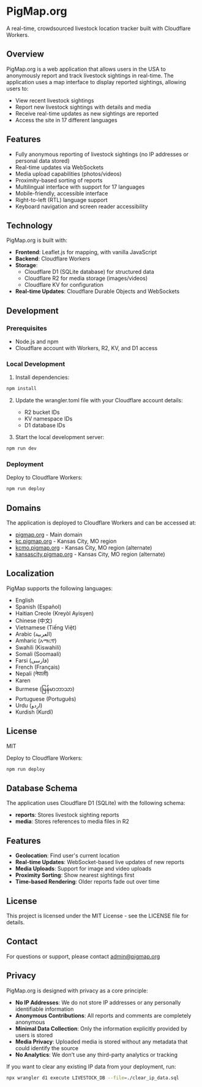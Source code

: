 # PigMap.org

A real-time, crowdsourced livestock location tracker built with Cloudflare Workers.

## Overview

PigMap.org is a web application that allows users in the USA to anonymously report and track livestock sightings in real-time. The application uses a map interface to display reported sightings, allowing users to:

- View recent livestock sightings
- Report new livestock sightings with details and media
- Receive real-time updates as new sightings are reported
- Access the site in 17 different languages

## Features

- Fully anonymous reporting of livestock sightings (no IP addresses or personal data stored)
- Real-time updates via WebSockets
- Media upload capabilities (photos/videos)
- Proximity-based sorting of reports
- Multilingual interface with support for 17 languages
- Mobile-friendly, accessible interface
- Right-to-left (RTL) language support
- Keyboard navigation and screen reader accessibility

## Technology

PigMap.org is built with:

- **Frontend**: Leaflet.js for mapping, with vanilla JavaScript
- **Backend**: Cloudflare Workers
- **Storage**:
  - Cloudflare D1 (SQLite database) for structured data
  - Cloudflare R2 for media storage (images/videos)
  - Cloudflare KV for configuration
- **Real-time Updates**: Cloudflare Durable Objects and WebSockets

## Development

### Prerequisites

- Node.js and npm
- Cloudflare account with Workers, R2, KV, and D1 access

### Local Development

1. Install dependencies:

```bash
npm install
```

2. Update the wrangler.toml file with your Cloudflare account details:
   - R2 bucket IDs
   - KV namespace IDs
   - D1 database IDs

3. Start the local development server:

```bash
npm run dev
```

### Deployment

Deploy to Cloudflare Workers:

```bash
npm run deploy
```

## Domains

The application is deployed to Cloudflare Workers and can be accessed at:
- [pigmap.org](https://pigmap.org) - Main domain
- [kc.pigmap.org](https://kc.pigmap.org) - Kansas City, MO region
- [kcmo.pigmap.org](https://kcmo.pigmap.org) - Kansas City, MO region (alternate)
- [kansascity.pigmap.org](https://kansascity.pigmap.org) - Kansas City, MO region (alternate)

## Localization

PigMap supports the following languages:
- English
- Spanish (Español)
- Haitian Creole (Kreyòl Ayisyen)
- Chinese (中文)
- Vietnamese (Tiếng Việt)
- Arabic (العربية)
- Amharic (አማርኛ)
- Swahili (Kiswahili)
- Somali (Soomaali)
- Farsi (فارسی)
- French (Français)
- Nepali (नेपाली)
- Karen
- Burmese (မြန်မာဘာသာ)
- Portuguese (Português)
- Urdu (اردو)
- Kurdish (Kurdî)

## License

MIT

Deploy to Cloudflare Workers:

```bash
npm run deploy
```

## Database Schema

The application uses Cloudflare D1 (SQLite) with the following schema:

- **reports**: Stores livestock sighting reports
- **media**: Stores references to media files in R2

## Features

- **Geolocation**: Find user's current location
- **Real-time Updates**: WebSocket-based live updates of new reports
- **Media Uploads**: Support for image and video uploads
- **Proximity Sorting**: Show nearest sightings first
- **Time-based Rendering**: Older reports fade out over time

## License

This project is licensed under the MIT License - see the LICENSE file for details.

## Contact

For questions or support, please contact [admin@pigmap.org](mailto:admin@pigmap.org)

## Privacy

PigMap.org is designed with privacy as a core principle:

- **No IP Addresses**: We do not store IP addresses or any personally identifiable information
- **Anonymous Contributions**: All reports and comments are completely anonymous
- **Minimal Data Collection**: Only the information explicitly provided by users is stored
- **Media Privacy**: Uploaded media is stored without any metadata that could identify the source
- **No Analytics**: We don't use any third-party analytics or tracking

If you want to clear any existing IP data from your deployment, run:

```bash
npx wrangler d1 execute LIVESTOCK_DB --file=./clear_ip_data.sql
```
